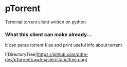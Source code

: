 # pTorrent
Terminal torrent client written on python


### What this client can make already...
It can parse torrent files and print useful info about torrent

![DirectoryTree][https://github.com/p4m-dev/pTorrent/raw/master/static/tree.png]
